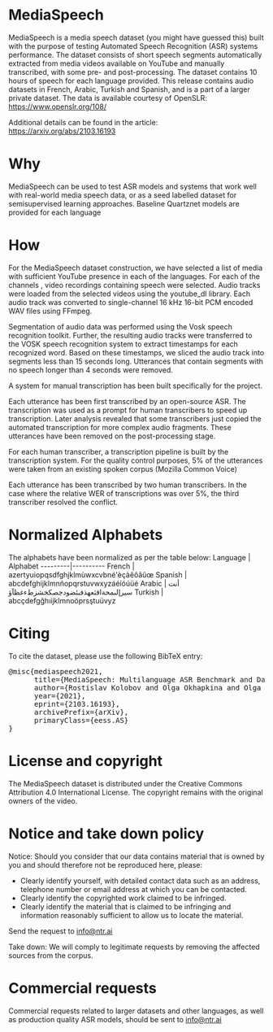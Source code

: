 # MediaSpeech
MediaSpeech is a media speech dataset (you might have guessed this) built with the purpose of testing Automated Speech Recognition (ASR) systems performance. The dataset consists of short speech segments automatically extracted from media videos available on YouTube and manually transcribed, with some pre- and post-processing.
The dataset contains 10 hours of speech for each language provided. This release contains audio datasets in French, Arabic, Turkish and Spanish, and is a part of a larger private dataset. The data is available courtesy of OpenSLR: https://www.openslr.org/108/

Additional details can be found in the article: https://arxiv.org/abs/2103.16193

# Why
MediaSpeech can be used to test ASR models and systems that work well with real-world media speech data, or as a seed labelled dataset for semisupervised learning approaches. Baseline Quartznet models are provided for each language

# How
For the MediaSpeech dataset construction, we have selected a list of media with sufficient YouTube presence in each of the languages. For each of the channels , video recordings containing speech were selected. Audio tracks were loaded from the selected videos using the youtube_dl library. Each audio track was converted to single-channel 16 kHz 16-bit PCM encoded WAV files using FFmpeg.

Segmentation of audio data was performed using the Vosk speech recognition toolkit. Further, the resulting audio tracks were transferred to the VOSK speech recognition system to extract timestamps for each recognized word. Based on these timestamps, we sliced the audio track into segments less than 15 seconds long. Utterances that contain segments with no speech longer than 4 seconds were removed.

A system for manual transcription has been built specifically for the project. 

Each utterance has been first transcribed by an open-source ASR. The transcription was used as a prompt for human transcribers to speed up transcription. Later analysis revealed that some transcribers just copied the automated transcription for more complex audio fragments. These utterances have been removed on the post-processing stage.

For each human transcriber, a transcription pipeline is built by the transcription system. For the quality control purposes, 5% of the utterances were taken from an existing spoken corpus (Mozilla Common Voice)

Each utterance has been transcribed by two human transcribers. In the case where the relative WER of transcriptions was over 5%, the third transcriber resolved the conflict.

# Normalized Alphabets
The alphabets have been normalized as per the table below:
Language |	Alphabet
---------|----------
French	| azertyuiopqsdfghjklmùwxcvbné'èçàêôâûœ
Spanish	| abcdefghijklmnñopqrstuvwxyzáéíóúüé
Arabic |	أنت سيرإلىمحةاقثعهذفبئضودجصكخشزطءغظآؤ
Turkish	| abcçdefgğhıijklmnoöprsştuüvyz

# Citing

To cite the dataset, please use the following BibTeX entry:

<pre>
@misc{mediaspeech2021,
      title={MediaSpeech: Multilanguage ASR Benchmark and Dataset}, 
      author={Rostislav Kolobov and Olga Okhapkina and Olga Omelchishina, Andrey Platunov and Roman Bedyakin and Vyacheslav Moshkin and Dmitry Menshikov and Nikolay Mikhaylovskiy},
      year={2021},
      eprint={2103.16193},
      archivePrefix={arXiv},
      primaryClass={eess.AS}
}
</pre>

# License and copyright
The MediaSpeech dataset is distributed under the Creative Commons Attribution 4.0 International License. The copyright remains with the original owners of the video.

# Notice and take down policy
Notice: Should you consider that our data contains material that is owned by you and should therefore not be reproduced here, please:
- Clearly identify yourself, with detailed contact data such as an address, telephone number or email address at which you can be contacted.
- Clearly identify the copyrighted work claimed to be infringed.
- Clearly identify the material that is claimed to be infringing and information reasonably sufficient to allow us to locate the material.

Send the request to info@ntr.ai

Take down: We will comply to legitimate requests by removing the affected sources from the corpus.

# Commercial requests
Commercial requests related to larger datasets and other languages, as well as production quality ASR models, should be sent to info@ntr.ai
